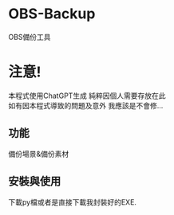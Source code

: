 # OBS-Backup

OBS備份工具
# 注意!
本程式使用ChatGPT生成 純粹因個人需要存放在此  
如有因本程式導致的問題及意外 我應該是不會修...
## 功能

備份場景&備份素材

## 安裝與使用

下載py檔或者是直接下載我封裝好的EXE.

